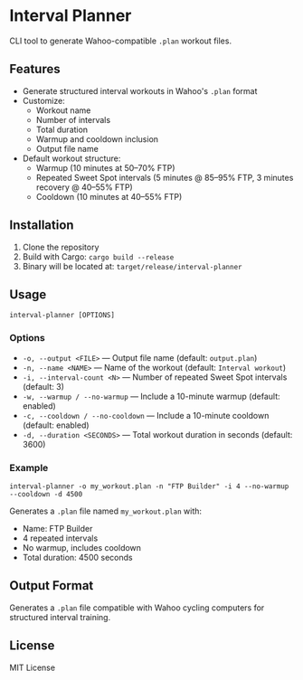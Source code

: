 # Interval Planner

CLI tool to generate Wahoo-compatible `.plan` workout files.

## Features

- Generate structured interval workouts in Wahoo's `.plan` format
- Customize:
  - Workout name
  - Number of intervals
  - Total duration
  - Warmup and cooldown inclusion
  - Output file name
- Default workout structure:
  - Warmup (10 minutes at 50–70% FTP)
  - Repeated Sweet Spot intervals (5 minutes @ 85–95% FTP, 3 minutes recovery @ 40–55% FTP)
  - Cooldown (10 minutes at 40–55% FTP)

## Installation

1. Clone the repository
2. Build with Cargo: `cargo build --release`
3. Binary will be located at: `target/release/interval-planner`

## Usage

`interval-planner [OPTIONS]`

### Options

- `-o, --output <FILE>` — Output file name (default: `output.plan`)
- `-n, --name <NAME>` — Name of the workout (default: `Interval workout`)
- `-i, --interval-count <N>` — Number of repeated Sweet Spot intervals (default: 3)
- `-w, --warmup / --no-warmup` — Include a 10-minute warmup (default: enabled)
- `-c, --cooldown / --no-cooldown` — Include a 10-minute cooldown (default: enabled)
- `-d, --duration <SECONDS>` — Total workout duration in seconds (default: 3600)

### Example

`interval-planner -o my_workout.plan -n "FTP Builder" -i 4 --no-warmup --cooldown -d 4500`

Generates a `.plan` file named `my_workout.plan` with:

- Name: FTP Builder
- 4 repeated intervals
- No warmup, includes cooldown
- Total duration: 4500 seconds

## Output Format

Generates a `.plan` file compatible with Wahoo cycling computers for structured interval training.

## License

MIT License
